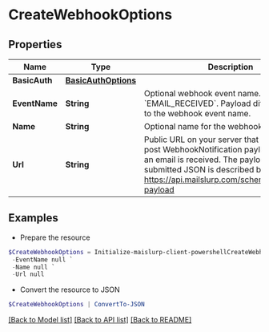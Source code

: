 # CreateWebhookOptions
## Properties

Name | Type | Description | Notes
------------ | ------------- | ------------- | -------------
**BasicAuth** | [**BasicAuthOptions**](BasicAuthOptions) |  | [optional] 
**EventName** | **String** | Optional webhook event name. Default is &#x60;EMAIL_RECEIVED&#x60;. Payload differ according to the webhook event name. | [optional] 
**Name** | **String** | Optional name for the webhook | [optional] 
**Url** | **String** | Public URL on your server that MailSlurp can post WebhookNotification payload to when an email is received. The payload of the submitted JSON is described by https://api.mailslurp.com/schemas/webhook-payload | [optional] 

## Examples

- Prepare the resource
```powershell
$CreateWebhookOptions = Initialize-maislurp-client-powershellCreateWebhookOptions  -BasicAuth null `
 -EventName null `
 -Name null `
 -Url null
```

- Convert the resource to JSON
```powershell
$CreateWebhookOptions | ConvertTo-JSON
```

[[Back to Model list]](../README#documentation-for-models) [[Back to API list]](../README#documentation-for-api-endpoints) [[Back to README]](../README)

